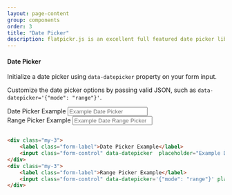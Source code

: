 ```yaml
---
layout: page-content
group: components
order: 3
title: "Date Picker"
description: flatpickr.js is an excellent full featured date picker library that comes bundled and styled to work natively. See <a target="_blank" href="https://flatpickr.js.org/examples/">flatpickr.js docs</a> for additional options to when initializing.
---
```


<div class=" mb-5">
  <div class="card">
  <div class="card-header">
    <h4 class="card-header-title">Date Picker</h4>
  </div>
    <div class="card-body">
    <p>Initialize a date picker using <code>data-datepicker</code> property on your form input.</p>
    <p>Customize the date picker options by passing valid JSON, such as <code>data-datepicker='{"mode": "range"}'</code>.</p>
        <div class="my-3">
            <label class="form-label">Date Picker Example</label>
            <input class="form-control" data-datepicker  placeholder="Example Date Picker" />
        </div>
        <div class="my-3">
             <label class="form-label">Range Picker Example</label>
            <input class="form-control" data-datepicker='{"mode": "range"}' placeholder="Example Date Range Picker" />
        </div>
    </div>
  </div>
</div>


<div class="card">

<div class="card-body" markdown="1">

```html

<div class="my-3">
    <label class="form-label">Date Picker Example</label>
    <input class="form-control" data-datepicker  placeholder="Example Date Picker" />
</div>
<div class="my-3">
    <label class="form-label">Range Picker Example</label>
    <input class="form-control" data-datepicker='{"mode": "range"}' placeholder="Example Date Range Picker" />
</div>
```
</div>
</div>
